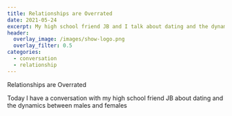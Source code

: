 ```yaml
---
title: Relationships are Overrated
date: 2021-05-24
excerpt: My high school friend JB and I talk about dating and the dynamics between males and females
header:
  overlay_image: /images/show-logo.png
  overlay_filter: 0.5
categories:
  - conversation
  - relationship
---
```


Relationships are Overrated

<!--<iframe src="https://open.spotify.com/embed-podcast/episode/6p6ofCgvcRURQHbSISyJPw" width="80%" height="175" frameborder="0" allowtransparency="true" allow="encrypted-media"></iframe>-->

Today I have a conversation with my high school friend JB about dating and the dynamics between males and females
